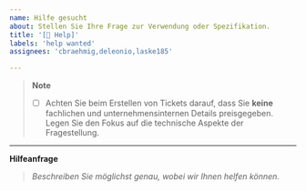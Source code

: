 ```yaml
---
name: Hilfe gesucht
about: Stellen Sie Ihre Frage zur Verwendung oder Spezifikation.
title: '[📖 Help]'
labels: 'help wanted'
assignees: 'cbraehmig,deleonio,laske185'

---
```


> **Note**
>  
> - [ ] Achten Sie beim Erstellen von Tickets darauf, dass Sie **keine** fachlichen und unternehmensinternen Details preisgegeben. Legen Sie den Fokus auf die technische Aspekte der Fragestellung.

---

**Hilfeanfrage**

> _Beschreiben Sie möglichst genau, wobei wir Ihnen helfen können._
